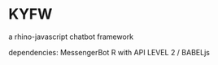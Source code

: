 # KYFW
a rhino-javascript chatbot framework

dependencies: MessengerBot R with API LEVEL 2 / BABELjs
